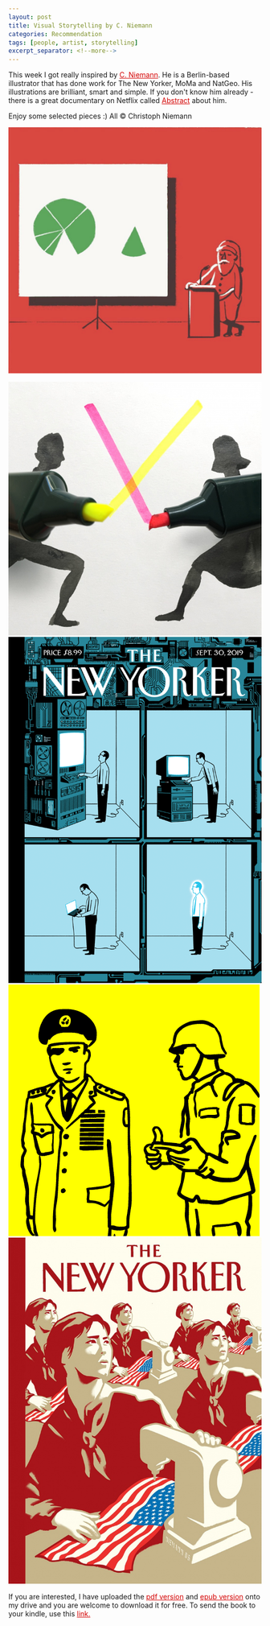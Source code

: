 ```yaml
---
layout: post
title: Visual Storytelling by C. Niemann
categories: Recommendation
tags: [people, artist, storytelling]
excerpt_separator: <!--more-->
---
```


This week I got really inspired by <a href="https://www.christophniemann.com/" style="color: #d40202;font-weight: normal;text-decoration: underline;" target="_blank">C. Niemann</a>. He is a Berlin-based illustrator that has done work for The New Yorker,  MoMa and NatGeo. His illustrations are brilliant, smart and simple. If you don't know him already - there is a great documentary on Netflix called <a href="https://www.netflix.com/title/80057883" style="color: #d40202;font-weight: normal;text-decoration: underline;" target="_blank">Abstract</a> about him.

Enjoy some selected pieces :) All © Christoph Niemann

![niemann](/images/n1.png "Niemann")
<!--more-->

![niemann](/images/n2.jpg "Niemann")
![niemann](/images/n3.gif "Niemann")
![niemann](/images/n4.gif "Niemann")
![niemann](/images/n5.jpg "Niemann")

If you are interested, I have uploaded the <a href="https://drive.google.com/file/d/1dYOD0hIAn86hv-Q4hWn2kIj4AgUWwNwm/view" style="color: #d40202;font-weight: normal;text-decoration: underline;" target="_blank">pdf version</a> and <a href="https://drive.google.com/file/d/1SPgt8EBi7-1NLRS46mhsJt6_wG0w9tRb/view" style="color: #d40202;font-weight: normal;text-decoration: underline;" target="_blank">epub version</a> onto my drive and you are welcome to download it for free. To send the book to your kindle, use this <a href="https://www.sendepubtokindle.com/" style="color: #d40202;font-weight: normal;text-decoration: underline;" target="_blank">link.</a>



